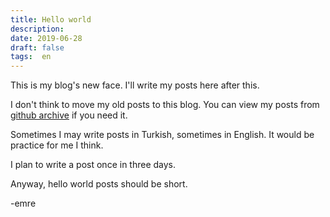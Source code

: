 ```yaml
---
title: Hello world
description:
date: 2019-06-28 
draft: false
tags:  en
---
```



This is my blog's new face. I'll write my posts here after this. 

I don't think to move my old posts to this blog. You can view my posts from [github archive](https://github.com/delirehberi/emre.xyz) if you need it.

Sometimes I may write posts in Turkish, sometimes in English. It would be practice for me I think.

I plan to write a post once in three days.

Anyway, hello world posts should be short.

-emre

